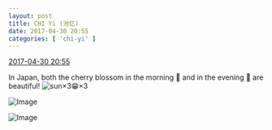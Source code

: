 ```yaml
---
layout: post
title: CHI Yi (池忆)
date: 2017-04-30 20:55
categories: [ 'chi-yi' ]
---
```


<div class="weibo-info">
  <a href="http://weibo.com/6117581836/F0YOhjjyv">2017-04-30 20:55</a>
</div>

In Japan, both the cherry blossom in the morning :cherry_blossom: and in the evening :cherry_blossom: are beautiful! ![sun](http://img.t.sinajs.cn/t4/appstyle/expression/ext/normal/e5/sun.gif)×3:grin:×3

<!-- more -->

![Image](https://wx2.sinaimg.cn/mw690/006G0KuMly1ff501p4zrvj30zk0qo49x.jpg)

![Image](https://wx2.sinaimg.cn/mw690/006G0KuMly1ff501q4cn8j30qo0zkjx6.jpg)
